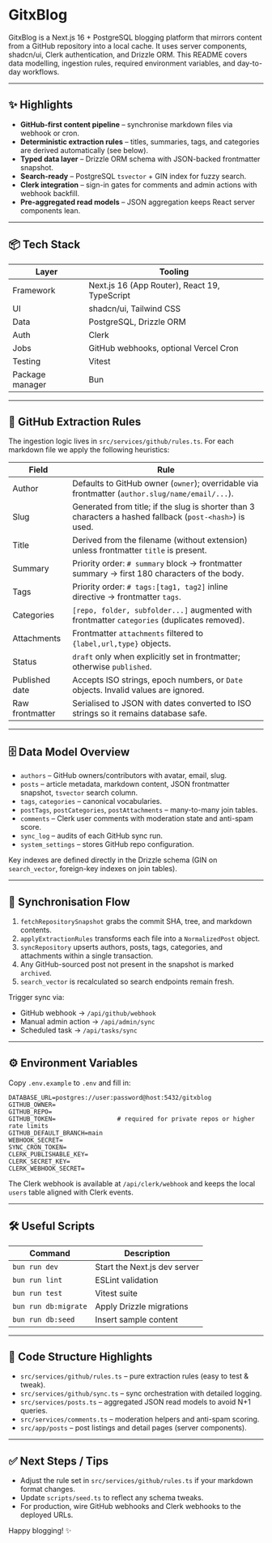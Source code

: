 # GitxBlog

GitxBlog is a Next.js 16 + PostgreSQL blogging platform that mirrors content from a GitHub repository into a local cache. It uses server components, shadcn/ui, Clerk authentication, and Drizzle ORM. This README covers data modelling, ingestion rules, required environment variables, and day-to-day workflows.

---

## ✨ Highlights
- **GitHub-first content pipeline** – synchronise markdown files via webhook or cron.
- **Deterministic extraction rules** – titles, summaries, tags, and categories are derived automatically (see below).
- **Typed data layer** – Drizzle ORM schema with JSON-backed frontmatter snapshot.
- **Search-ready** – PostgreSQL `tsvector` + GIN index for fuzzy search.
- **Clerk integration** – sign-in gates for comments and admin actions with webhook backfill.
- **Pre-aggregated read models** – JSON aggregation keeps React server components lean.

---

## 📦 Tech Stack
| Layer | Tooling |
| --- | --- |
| Framework | Next.js 16 (App Router), React 19, TypeScript |
| UI | shadcn/ui, Tailwind CSS |
| Data | PostgreSQL, Drizzle ORM |
| Auth | Clerk |
| Jobs | GitHub webhooks, optional Vercel Cron |
| Testing | Vitest |
| Package manager | Bun |

---

## 🧠 GitHub Extraction Rules
The ingestion logic lives in `src/services/github/rules.ts`. For each markdown file we apply the following heuristics:

| Field | Rule |
| --- | --- |
| Author | Defaults to GitHub owner (`owner`); overridable via frontmatter (`author.slug/name/email/...`). |
| Slug | Generated from title; if the slug is shorter than 3 characters a hashed fallback (`post-<hash>`) is used. |
| Title | Derived from the filename (without extension) unless frontmatter `title` is present. |
| Summary | Priority order: `# summary` block → frontmatter summary → first 180 characters of the body. |
| Tags | Priority order: `# tags:[tag1, tag2]` inline directive → frontmatter `tags`. |
| Categories | `[repo, folder, subfolder...]` augmented with frontmatter `categories` (duplicates removed). |
| Attachments | Frontmatter `attachments` filtered to `{label,url,type}` objects. |
| Status | `draft` only when explicitly set in frontmatter; otherwise `published`. |
| Published date | Accepts ISO strings, epoch numbers, or `Date` objects. Invalid values are ignored. |
| Raw frontmatter | Serialised to JSON with dates converted to ISO strings so it remains database safe. |

---

## 🗄️ Data Model Overview
- `authors` – GitHub owners/contributors with avatar, email, slug.
- `posts` – article metadata, markdown content, JSON frontmatter snapshot, `tsvector` search column.
- `tags`, `categories` – canonical vocabularies.
- `postTags`, `postCategories`, `postAttachments` – many-to-many join tables.
- `comments` – Clerk user comments with moderation state and anti-spam score.
- `sync_log` – audits of each GitHub sync run.
- `system_settings` – stores GitHub repo configuration.

Key indexes are defined directly in the Drizzle schema (GIN on `search_vector`, foreign-key indexes on join tables).

---

## 🔄 Synchronisation Flow
1. `fetchRepositorySnapshot` grabs the commit SHA, tree, and markdown contents.
2. `applyExtractionRules` transforms each file into a `NormalizedPost` object.
3. `syncRepository` upserts authors, posts, tags, categories, and attachments within a single transaction.
4. Any GitHub-sourced post not present in the snapshot is marked `archived`.
5. `search_vector` is recalculated so search endpoints remain fresh.

Trigger sync via:
- GitHub webhook → `/api/github/webhook`
- Manual admin action → `/api/admin/sync`
- Scheduled task → `/api/tasks/sync`

---

## ⚙️ Environment Variables
Copy `.env.example` to `.env` and fill in:

```
DATABASE_URL=postgres://user:password@host:5432/gitxblog
GITHUB_OWNER=
GITHUB_REPO=
GITHUB_TOKEN=                 # required for private repos or higher rate limits
GITHUB_DEFAULT_BRANCH=main
WEBHOOK_SECRET=
SYNC_CRON_TOKEN=
CLERK_PUBLISHABLE_KEY=
CLERK_SECRET_KEY=
CLERK_WEBHOOK_SECRET=
```

The Clerk webhook is available at `/api/clerk/webhook` and keeps the local `users` table aligned with Clerk events.

---

## 🛠️ Useful Scripts
| Command | Description |
| --- | --- |
| `bun run dev` | Start the Next.js dev server |
| `bun run lint` | ESLint validation |
| `bun run test` | Vitest suite |
| `bun run db:migrate` | Apply Drizzle migrations |
| `bun run db:seed` | Insert sample content |

---

## 🧭 Code Structure Highlights
- `src/services/github/rules.ts` – pure extraction rules (easy to test & tweak).
- `src/services/github/sync.ts` – sync orchestration with detailed logging.
- `src/services/posts.ts` – aggregated JSON read models to avoid N+1 queries.
- `src/services/comments.ts` – moderation helpers and anti-spam scoring.
- `src/app/posts` – post listings and detail pages (server components).

---

## ✅ Next Steps / Tips
- Adjust the rule set in `src/services/github/rules.ts` if your markdown format changes.
- Update `scripts/seed.ts` to reflect any schema tweaks.
- For production, wire GitHub webhooks and Clerk webhooks to the deployed URLs.

Happy blogging! ✨
